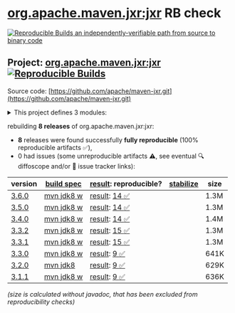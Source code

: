 [org.apache.maven.jxr:jxr](https://central.sonatype.com/artifact/org.apache.maven.jxr/jxr/versions) RB check
=======

[![Reproducible Builds](https://reproducible-builds.org/images/logos/rb.svg) an independently-verifiable path from source to binary code](https://reproducible-builds.org/)

## Project: [org.apache.maven.jxr:jxr](https://central.sonatype.com/artifact/org.apache.maven.jxr/jxr/versions) [![Reproducible Builds](https://img.shields.io/endpoint?url=https://raw.githubusercontent.com/jvm-repo-rebuild/reproducible-central/master/content/org/apache/maven/jxr/badge.json)](https://github.com/jvm-repo-rebuild/reproducible-central/blob/master/content/org/apache/maven/jxr/README.md)

Source code: [https://github.com/apache/maven-jxr.git](https://github.com/apache/maven-jxr.git)

<details><summary>This project defines 3 modules:</summary>

* [org.apache.maven.jxr:jxr](https://central.sonatype.com/artifact/org.apache.maven.jxr/jxr/overview)
* [org.apache.maven.plugins:maven-jxr-plugin](https://central.sonatype.com/artifact/org.apache.maven.plugins/maven-jxr-plugin/overview)
* [org.apache.maven:maven-jxr](https://central.sonatype.com/artifact/org.apache.maven/maven-jxr/overview)
</details>

rebuilding **8 releases** of org.apache.maven.jxr:jxr:
- **8** releases were found successfully **fully reproducible** (100% reproducible artifacts :white_check_mark:),
- 0 had issues (some unreproducible artifacts :warning:, see eventual :mag: diffoscope and/or :memo: issue tracker links):

| version | [build spec](/BUILDSPEC.md) | [result](https://reproducible-builds.org/docs/jvm/): reproducible? | [stabilize](https://github.com/google/oss-rebuild/blob/main/cmd/stabilize/README.md) | size |
| -- | --------- | ------ | ------ | -- |
| [3.6.0](https://central.sonatype.com/artifact/org.apache.maven.jxr/jxr/3.6.0/pom) | [mvn jdk8 w](jxr-3.6.0.buildspec) | [result](jxr-3.6.0.buildinfo): [14 :white_check_mark: ](jxr-3.6.0.buildcompare) | | 1.3M |
| [3.5.0](https://central.sonatype.com/artifact/org.apache.maven.jxr/jxr/3.5.0/pom) | [mvn jdk8 w](jxr-3.5.0.buildspec) | [result](jxr-3.5.0.buildinfo): [14 :white_check_mark: ](jxr-3.5.0.buildcompare) | | 1.3M |
| [3.4.0](https://central.sonatype.com/artifact/org.apache.maven.jxr/jxr/3.4.0/pom) | [mvn jdk8 w](jxr-3.4.0.buildspec) | [result](jxr-3.4.0.buildinfo): [14 :white_check_mark: ](jxr-3.4.0.buildcompare) | | 1.4M |
| [3.3.2](https://central.sonatype.com/artifact/org.apache.maven.jxr/jxr/3.3.2/pom) | [mvn jdk8 w](jxr-3.3.2.buildspec) | [result](jxr-3.3.2.buildinfo): [15 :white_check_mark: ](jxr-3.3.2.buildcompare) | | 1.3M |
| [3.3.1](https://central.sonatype.com/artifact/org.apache.maven.jxr/jxr/3.3.1/pom) | [mvn jdk8 w](jxr-3.3.1.buildspec) | [result](jxr-3.3.1.buildinfo): [15 :white_check_mark: ](jxr-3.3.1.buildcompare) | | 1.3M |
| [3.3.0](https://central.sonatype.com/artifact/org.apache.maven.jxr/jxr/3.3.0/pom) | [mvn jdk8 w](jxr-3.3.0.buildspec) | [result](jxr-3.3.0.buildinfo): [9 :white_check_mark: ](jxr-3.3.0.buildcompare) | | 641K |
| [3.2.0](https://central.sonatype.com/artifact/org.apache.maven.jxr/jxr/3.2.0/pom) | [mvn jdk8](jxr-3.2.0.buildspec) | [result](jxr-3.2.0.buildinfo): [9 :white_check_mark: ](jxr-3.2.0.buildcompare) | | 629K |
| [3.1.1](https://central.sonatype.com/artifact/org.apache.maven.jxr/jxr/3.1.1/pom) | [mvn jdk8 w](jxr-3.1.1.buildspec) | [result](jxr-3.1.1.buildinfo): [9 :white_check_mark: ](jxr-3.1.1.buildcompare) | | 636K |

<i>(size is calculated without javadoc, that has been excluded from reproducibility checks)</i>
